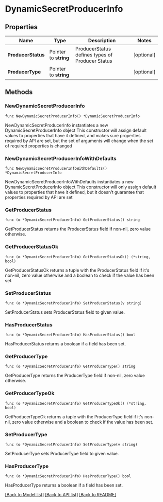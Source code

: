 # DynamicSecretProducerInfo

## Properties

Name | Type | Description | Notes
------------ | ------------- | ------------- | -------------
**ProducerStatus** | Pointer to **string** | ProducerStatus defines types of Producer Status | [optional] 
**ProducerType** | Pointer to **string** |  | [optional] 

## Methods

### NewDynamicSecretProducerInfo

`func NewDynamicSecretProducerInfo() *DynamicSecretProducerInfo`

NewDynamicSecretProducerInfo instantiates a new DynamicSecretProducerInfo object
This constructor will assign default values to properties that have it defined,
and makes sure properties required by API are set, but the set of arguments
will change when the set of required properties is changed

### NewDynamicSecretProducerInfoWithDefaults

`func NewDynamicSecretProducerInfoWithDefaults() *DynamicSecretProducerInfo`

NewDynamicSecretProducerInfoWithDefaults instantiates a new DynamicSecretProducerInfo object
This constructor will only assign default values to properties that have it defined,
but it doesn't guarantee that properties required by API are set

### GetProducerStatus

`func (o *DynamicSecretProducerInfo) GetProducerStatus() string`

GetProducerStatus returns the ProducerStatus field if non-nil, zero value otherwise.

### GetProducerStatusOk

`func (o *DynamicSecretProducerInfo) GetProducerStatusOk() (*string, bool)`

GetProducerStatusOk returns a tuple with the ProducerStatus field if it's non-nil, zero value otherwise
and a boolean to check if the value has been set.

### SetProducerStatus

`func (o *DynamicSecretProducerInfo) SetProducerStatus(v string)`

SetProducerStatus sets ProducerStatus field to given value.

### HasProducerStatus

`func (o *DynamicSecretProducerInfo) HasProducerStatus() bool`

HasProducerStatus returns a boolean if a field has been set.

### GetProducerType

`func (o *DynamicSecretProducerInfo) GetProducerType() string`

GetProducerType returns the ProducerType field if non-nil, zero value otherwise.

### GetProducerTypeOk

`func (o *DynamicSecretProducerInfo) GetProducerTypeOk() (*string, bool)`

GetProducerTypeOk returns a tuple with the ProducerType field if it's non-nil, zero value otherwise
and a boolean to check if the value has been set.

### SetProducerType

`func (o *DynamicSecretProducerInfo) SetProducerType(v string)`

SetProducerType sets ProducerType field to given value.

### HasProducerType

`func (o *DynamicSecretProducerInfo) HasProducerType() bool`

HasProducerType returns a boolean if a field has been set.


[[Back to Model list]](../README.md#documentation-for-models) [[Back to API list]](../README.md#documentation-for-api-endpoints) [[Back to README]](../README.md)


